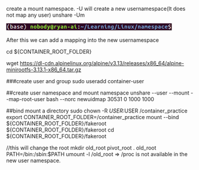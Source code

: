 create a mount namespace. -U will create a new usernamespace(It does not map any user)
unshare -Um

![User Is Nobody](../images/mountnamespace/mountnamespace-user.png)

After this we can add a mapping into the new usernamespace

cd ${CONTAINER_ROOT_FOLDER}

wget https://dl-cdn.alpinelinux.org/alpine/v3.13/releases/x86_64/alpine-minirootfs-3.13.1-x86_64.tar.gz

###create user and group
sudo useradd container-user

##create user namespace and mount namespace
unshare --user --mount  --map-root-user bash --norc
newuidmap 30531 0 1000 1000


##bind mount a directory
sudo chown -R $USER:$USER /container_practice
export CONTAINER_ROOT_FOLDER=/container_practice
mount --bind ${CONTAINER_ROOT_FOLDER}/fakeroot ${CONTAINER_ROOT_FOLDER}/fakeroot
cd ${CONTAINER_ROOT_FOLDER}/fakeroot

//this will change the root
mkdir old_root
pivot_root . old_root
PATH=/bin:/sbin:$PATH
umount -l /old_root => /proc is not available in the new user namespace.